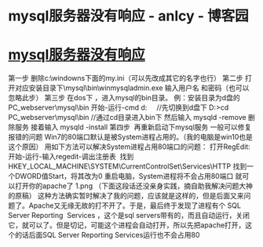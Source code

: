 
# mysql服务器没有响应 - anlcy - 博客园






# [mysql服务器没有响应](https://www.cnblogs.com/camilla/p/7616074.html)
第一步
删除c:\windowns下面的my.ini（可以先改成其它的名字也行）
第二步
打开对应安装目录下\mysql\bin\winmysqladmin.exe 输入用户名 和密码（也可以忽略此步）
第三步 在dos下 ，进入mysql的bin目录。
例：安装目录为d盘的PC_webserver\mysql\bin
开始-运行-cmd
d:     //先切换到d盘下
D:\>cd PC_webserver\mysql\bin //通过cd目录进入bin下
然后输入 mysqld -remove 删除服务
接着输入 mysqld -install
第四步  再重新启动下mysql服务 一般可以修复报错的问题
Win7的80端口默认是被System进程占用的。（我的电脑是win10也是这个原因）
用如下方法可以解决System进程占用80端口的问题：
打开RegEdit:开始-运行-输入regedit-调出注册表  找到HKEY_LOCAL_MACHINE\SYSTEM\CurrentControlSet\Services\HTTP 找到一个DWORD值Start，将其改为0 重启电脑，System进程将不会占用80端口 就可以打开你的apache了
1.png
（下面这段话还没亲身实践，摘自助我解决问题大神的原稿）
这种方法确实暂时解决了我的问题，应该就是这样的，但是后面又来问题了。Apache又无缘无故的打不开了。于是，最后终于发现了进程有个 SQL Server Reporting  Services ，这个是sql servers带有的，而且自动运行，关闭它，就可以了。但是切记，可能这个进程会自动打开，所以先把apache打开，这个的话后面SQL Server Reporting Services运行也不会占用80





